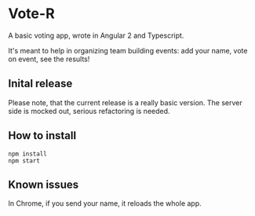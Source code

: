 # Vote-R

A basic voting app, wrote in Angular 2 and Typescript. 

It's meant to help in organizing team building events: add your name, vote on event, see the results!

## Inital release

Please note, that the current release is a really basic version.
The server side is mocked out, serious refactoring is needed.

## How to install

```
npm install
npm start
```

## Known issues

In Chrome, if you send your name, it reloads the whole app.
